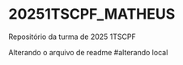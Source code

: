 # 20251TSCPF_MATHEUS
Repositório da turma de 2025 1TSCPF

Alterando o arquivo de readme
 #alterando local
